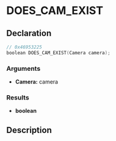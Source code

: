 # DOES_CAM_EXIST

## Declaration
```cpp
// 0x46953225
boolean DOES_CAM_EXIST(Camera camera);
```

### Arguments
- **Camera:** camera

### Results
- **boolean**

## Description
